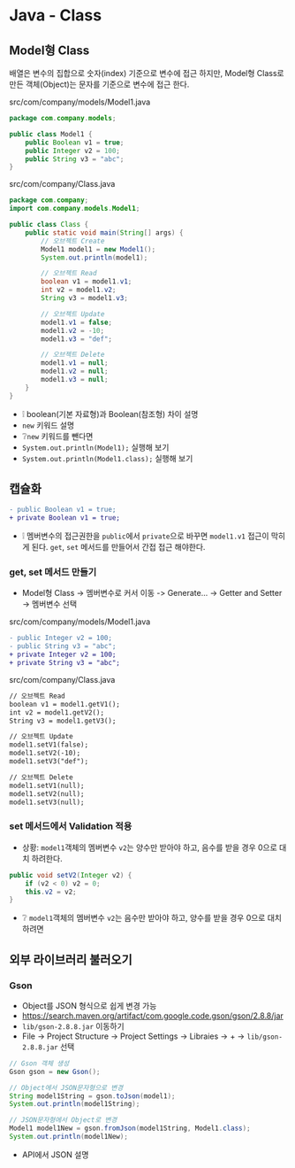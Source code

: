 # Java - Class
## Model형 Class
배열은 변수의 집합으로 숫자(index) 기준으로 변수에 접근 하지만, Model형 Class로 만든 객체(Object)는 문자를 기준으로 변수에 접근 한다.

src/com/company/models/Model1.java
```java
package com.company.models;

public class Model1 {
    public Boolean v1 = true;
    public Integer v2 = 100;
    public String v3 = "abc";
}
```

src/com/company/Class.java
```java
package com.company;
import com.company.models.Model1;

public class Class {
    public static void main(String[] args) {
        // 오브젝트 Create
        Model1 model1 = new Model1();
        System.out.println(model1);

        // 오브젝트 Read
        boolean v1 = model1.v1;
        int v2 = model1.v2;
        String v3 = model1.v3;

        // 오브젝트 Update
        model1.v1 = false;
        model1.v2 = -10;
        model1.v3 = "def";

        // 오브젝트 Delete
        model1.v1 = null;
        model1.v2 = null;
        model1.v3 = null;
    }
}
```
* ❕ boolean(기본 자료형)과 Boolean(참조형) 차이 설명
* `new` 키워드 설명
* ❔`new` 키워드를 뺀다면
* `System.out.println(Model1);` 실행해 보기
* `System.out.println(Model1.class);` 실행해 보기

## 캡슐화
```diff
- public Boolean v1 = true;
+ private Boolean v1 = true;
```
* ❕ 멤버변수의 접근권한을 `public`에서 `private`으로 바꾸면 `model1.v1` 접근이 막히게 된다. `get`, `set` 메서드를 만들어서 간접 접근 해야한다.

### get, set 메서드 만들기
* Model형 Class -> 멤버변수로 커서 이동 -> Generate... -> Getter and Setter -> 멤버변수 선택

src/com/company/models/Model1.java
```diff
- public Integer v2 = 100;
- public String v3 = "abc";
+ private Integer v2 = 100;
+ private String v3 = "abc";
```

src/com/company/Class.java
```diff
// 오브젝트 Read
boolean v1 = model1.getV1();
int v2 = model1.getV2();
String v3 = model1.getV3();

// 오브젝트 Update
model1.setV1(false);
model1.setV2(-10);
model1.setV3("def");

// 오브젝트 Delete
model1.setV1(null);
model1.setV2(null);
model1.setV3(null);
```

### set 메서드에서 Validation 적용
* 상황: `model1`객체의 멤버변수 `v2`는 양수만 받아야 하고, 음수를 받을 경우 0으로 대치 하려한다.
```java
public void setV2(Integer v2) {
    if (v2 < 0) v2 = 0;
    this.v2 = v2;
}
```

* ❔ `model1`객체의 멤버변수 `v2`는 음수만 받아야 하고, 양수를 받을 경우 0으로 대치 하려면

## 외부 라이브러리 불러오기
### Gson
* Object를 JSON 형식으로 쉽게 변경 가능
* https://search.maven.org/artifact/com.google.code.gson/gson/2.8.8/jar
* `lib/gson-2.8.8.jar` 이동하기
* File -> Project Structure -> Project Settings -> Libraies -> + -> `lib/gson-2.8.8.jar` 선택

```java
// Gson 객체 생성
Gson gson = new Gson();

// Object에서 JSON문자형으로 변경
String model1String = gson.toJson(model1);
System.out.println(model1String);

// JSON문자형에서 Object로 변경
Model1 model1New = gson.fromJson(model1String, Model1.class);
System.out.println(model1New);
```
* API에서 JSON 설명
